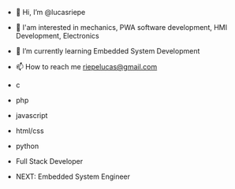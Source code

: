 - 👋 Hi, I’m @lucasriepe
- 👀 I'am interested in mechanics, PWA software development, HMI Development, Electronics
- 🌱 I’m currently learning Embedded System Development
- 📫 How to reach me riepelucas@gmail.com
- c
- php
- javascript
- html/css
- python

- Full Stack Developer
- NEXT: Embedded System Engineer

<!---
lucasriepe/lucasriepe is a ✨ special ✨ repository because its `README.md` (this file) appears on your GitHub profile.
You can click the Preview link to take a look at your changes.
--->
